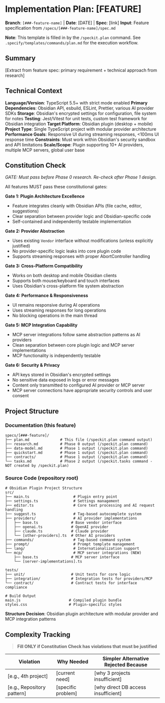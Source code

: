 # Implementation Plan: [FEATURE]

**Branch**: `[###-feature-name]` | **Date**: [DATE] | **Spec**: [link]
**Input**: Feature specification from `/specs/[###-feature-name]/spec.md`

**Note**: This template is filled in by the `/speckit.plan` command. See `.specify/templates/commands/plan.md` for the execution workflow.

## Summary

[Extract from feature spec: primary requirement + technical approach from research]

## Technical Context

<!--
  ACTION REQUIRED: Replace the content in this section with the technical details
  for the project. The structure here is presented in advisory capacity to guide
  the iteration process.
-->

**Language/Version**: TypeScript 5.5+ with strict mode enabled
**Primary Dependencies**: Obsidian API, esbuild, ESLint, Prettier, various AI provider SDKs
**Storage**: Obsidian's encrypted settings for configuration, file system for notes
**Testing**: Jest/Vitest for unit tests, custom test framework for Obsidian integration
**Target Platform**: Obsidian plugin (desktop + mobile)
**Project Type**: Single TypeScript project with modular provider architecture
**Performance Goals**: Responsive UI during streaming responses, <100ms UI response time
**Constraints**: Must work within Obsidian's security sandbox and API limitations
**Scale/Scope**: Plugin supporting 10+ AI providers, multiple MCP servers, global user base

## Constitution Check

*GATE: Must pass before Phase 0 research. Re-check after Phase 1 design.*

All features MUST pass these constitutional gates:

**Gate 1: Plugin Architecture Excellence**
- Feature integrates cleanly with Obsidian APIs (file cache, editor, suggestions)
- Clear separation between provider logic and Obsidian-specific code
- Self-contained and independently testable implementation

**Gate 2: Provider Abstraction**
- Uses existing `Vendor` interface without modifications (unless explicitly justified)
- No provider-specific logic leaks into core plugin code
- Supports streaming responses with proper AbortController handling

**Gate 3: Cross-Platform Compatibility**
- Works on both desktop and mobile Obsidian clients
- Supports both mouse/keyboard and touch interfaces
- Uses Obsidian's cross-platform file system abstraction

**Gate 4: Performance & Responsiveness**
- UI remains responsive during AI operations
- Uses streaming responses for long operations
- No blocking operations in the main thread

**Gate 5: MCP Integration Capability**
- MCP server integrations follow same abstraction patterns as AI providers
- Clean separation between core plugin logic and MCP server implementations
- MCP functionality is independently testable

**Gate 6: Security & Privacy**
- API keys stored in Obsidian's encrypted settings
- No sensitive data exposed in logs or error messages
- Content only transmitted to configured AI provider or MCP server
- MCP server connections have appropriate security controls and user consent

## Project Structure

### Documentation (this feature)

```text
specs/[###-feature]/
├── plan.md              # This file (/speckit.plan command output)
├── research.md          # Phase 0 output (/speckit.plan command)
├── data-model.md        # Phase 1 output (/speckit.plan command)
├── quickstart.md        # Phase 1 output (/speckit.plan command)
├── contracts/           # Phase 1 output (/speckit.plan command)
└── tasks.md             # Phase 2 output (/speckit.tasks command - NOT created by /speckit.plan)
```

### Source Code (repository root)
<!--
  ACTION REQUIRED: Replace the placeholder tree below with the concrete layout
  for this feature. Delete unused options and expand the chosen structure with
  real paths (e.g., apps/admin, packages/something). The delivered plan must
  not include Option labels.
-->

```text
# Obsidian Plugin Project Structure
src/
├── main.ts                    # Plugin entry point
├── settings.ts                # Settings management
├── editor.ts                  # Core text processing and AI request handling
├── suggest.ts                 # Tag-based autocomplete system
├── providers/                 # AI provider implementations
│   ├── base.ts               # Base vendor interface
│   ├── openai.ts             # OpenAI provider
│   ├── claude.ts             # Claude provider
│   └── [other-providers].ts  # Other AI providers
├── commands/                  # Tag-based command system
├── prompt/                    # Prompt template management
├── lang/                      # Internationalization support
└── mcp/                       # MCP server integrations (NEW)
    ├── base.ts               # MCP server interface
    └── [server-implementations].ts

tests/
├── unit/                     # Unit tests for core logic
├── integration/              # Integration tests for providers/MCP
└── contract/                 # Contract tests for interface compliance

# Build Output
main.js                      # Compiled plugin bundle
styles.css                   # Plugin-specific styles
```

**Structure Decision**: Obsidian plugin architecture with modular provider and MCP integration patterns

## Complexity Tracking

> **Fill ONLY if Constitution Check has violations that must be justified**

| Violation | Why Needed | Simpler Alternative Rejected Because |
|-----------|------------|-------------------------------------|
| [e.g., 4th project] | [current need] | [why 3 projects insufficient] |
| [e.g., Repository pattern] | [specific problem] | [why direct DB access insufficient] |
